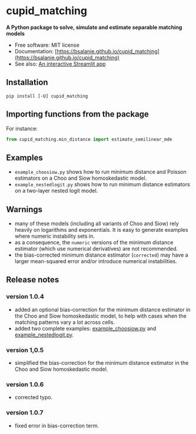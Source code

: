 # cupid_matching

<!-- [![image](https://img.shields.io/pypi/v/cupid_matching.svg)](https://pypi.python.org/pypi/cupid_matching) -->

<!-- [![image](https://github.com/bsalanie/cupid_matching/workflows/docs/badge.svg)](https://cupid_matching.gishub.org)

[![image](https://github.com/bsalanie/cupid_matching/workflows/build/badge.svg)](https://github.com/bsalanie/cupid_matching/actions?query=workflow%3Abuild)
[![image](https://img.shields.io/badge/License-MIT-yellow.svg)](https://opensource.org/licenses/MIT) -->

**A Python package to solve, simulate and estimate separable matching models**

- Free software: MIT license
- Documentation: [https://bsalanie.github.io/cupid_matching](https://bsalanie.github.io/cupid_matching)
- See also: [An interactive Streamlit app](https://share.streamlit.io/bsalanie/cupid_matching_st/main/cupid_streamlit.py)

## Installation

```
pip install [-U] cupid_matching
```

## Importing functions from the package

For instance:

```py
from cupid_matching.min_distance import estimate_semilinear_mde
```

## Examples
* `example_choosiow.py` shows how to run minimum distance and Poisson estimators on a Choo and Siow homoskedastic model. 
* `example_nestedlogit.py` shows how to run minimum distance estimators on a two-layer nested logit model. 


## Warnings
* many of these models (including all variants of Choo and Siow) rely heavily on logarithms and exponentials. It is easy to generate examples where numeric instability sets in.
* as a consequence,  the `numeric` versions of the minimum distance estimator (which use numerical derivatives) are not recommended. 
* the bias-corrected minimum distance estimator (`corrected`) may have a larger mean-squared error and/or introduce numerical instabilities.
## Release notes
### version 1.0.4
* added an optional bias-correction for the minimum distance estimator in the Choo and Siow homoskedastic model, to help with cases when the matching patterns vary a lot across cells.
* added two complete examples: [example_choosiow.py](example_choosiow.md) and [example_nestedlogit.py](example_nestedlogit.md).

### version 1,0.5
* simplified the bias-correction for the minimum distance estimator in the Choo and Siow homoskedastic model.

### version 1.0.6
* corrected typo.

### version 1.0.7
* fixed error in bias-correction term.
